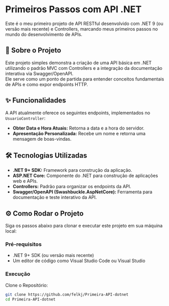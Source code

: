 # Primeiros Passos com API .NET

Este é o meu primeiro projeto de API RESTful desenvolvido com .NET 9 (ou versão mais recente) e Controllers, marcando meus primeiros passos no mundo do desenvolvimento de APIs.

## 🚀 Sobre o Projeto

Este projeto simples demonstra a criação de uma API básica em .NET utilizando o padrão MVC com Controllers e a integração da documentação interativa via Swagger/OpenAPI.  
Ele serve como um ponto de partida para entender conceitos fundamentais de APIs e como expor endpoints HTTP.

## ✨ Funcionalidades

A API atualmente oferece os seguintes endpoints, implementados no `UsuarioController`:

- **Obter Data e Hora Atuais:** Retorna a data e a hora do servidor.
- **Apresentação Personalizada:** Recebe um nome e retorna uma mensagem de boas-vindas.

## 🛠️ Tecnologias Utilizadas

- **.NET 9+ SDK:** Framework para construção da aplicação.
- **ASP.NET Core:** Componente do .NET para construção de aplicações web e APIs.
- **Controllers:** Padrão para organizar os endpoints da API.
- **Swagger/OpenAPI (Swashbuckle.AspNetCore):** Ferramenta para documentação e teste interativo da API.

## ⚙️ Como Rodar o Projeto

Siga os passos abaixo para clonar e executar este projeto em sua máquina local:

### Pré-requisitos

- .NET 9+ SDK (ou versão mais recente)
- Um editor de código como Visual Studio Code ou Visual Studio

### Execução

Clone o Repositório:

```bash
git clone https://github.com/felkj/Primeira-API-dotnet
cd Primeira-API-dotnet
